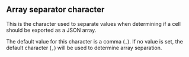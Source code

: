 Array separator character
-------------------------
This is the character used to separate values when determining if a cell should be exported as a JSON array.

The default value for this character is a comma (`,`). If no value is set, the default character (`,`) will be used to determine array separation.
